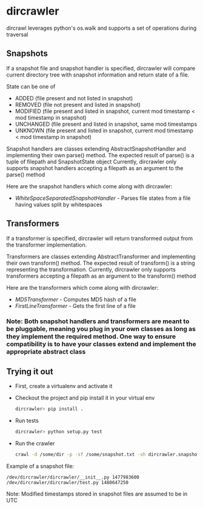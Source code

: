 # dircrawler
dircrawl leverages python's os.walk and supports a set of operations during traversal

## Snapshots
If a snapshot file and snapshot handler is specified, dircrawler will compare current directory tree
with snapshot information and return state of a file.

State can be one of
- ADDED (file present and not listed in snapshot)
- REMOVED (file not present and listed in snapshot)
- MODIFIED (file present and listed in snapshot, current mod timestamp < mod timestamp in snapshot)
- UNCHANGED (file present and listed in snapshot, same mod timestamps
- UNKNOWN (file present and listed in snapshot, current mod timestamp < mod timestamp in snapshot)

Snapshot handlers are classes extending AbstractSnapshotHandler and implementing their own parse()
method. The expected result of parse() is a tuple of filepath and SnapshotState object
Currently, dircrawler only supports snapshot handlers accepting a filepath as an argument to
the parse() method

Here are the snapshot handlers which come along with dircrawler:
- *WhiteSpaceSeparatedSnapshotHandler* - Parses file states from a file having values split by whitespaces


## Transformers
If a transformer is specified, dircrawler will return transformed output from the transformer
implementation.

Transformers are classes extending AbstractTransformer and implementing their own transform() method.
The expected result of transform() is a string representing the transformation.
Currently, dircrawler only supports transformers accepting a filepath as an argument to
the transform() method

Here are the transformers which come along with dircrawler:
- *MD5Transformer* - Computes MD5 hash of a file
- *FirstLineTransformer* - Gets the first line of a file

### Note: Both snapshot handlers and transformers are meant to be pluggable, meaning you plug in your own classes as long as they implement the required method. One way to ensure compatibility is to have your classes extend and implement the appropriate abstract class

## Trying it out
- First, create a virtualenv and activate it
- Checkout the project and pip install it in your virtual env

    ```bash
    dircrawler> pip install .
    ```
- Run tests

    ```bash
    dircrawler> python setup.py test
    ```
- Run the crawler

    ```bash
    crawl -d /some/dir -p -sf /some/snapshot.txt -sh dircrawler.snapshot_handlers.WhiteSpaceSeparatedSnapshotHandler -t dircrawler.transformers.FirstLineTransformer
    ```
    
Example of a snapshot file:
```
/dev/dircrawler/dircrawler/__init__.py 1477983600
/dev/dircrawler/dircrawler/test.py 1480647250
```
Note: Modified timestamps stored in snapshot files are assumed to be in UTC
